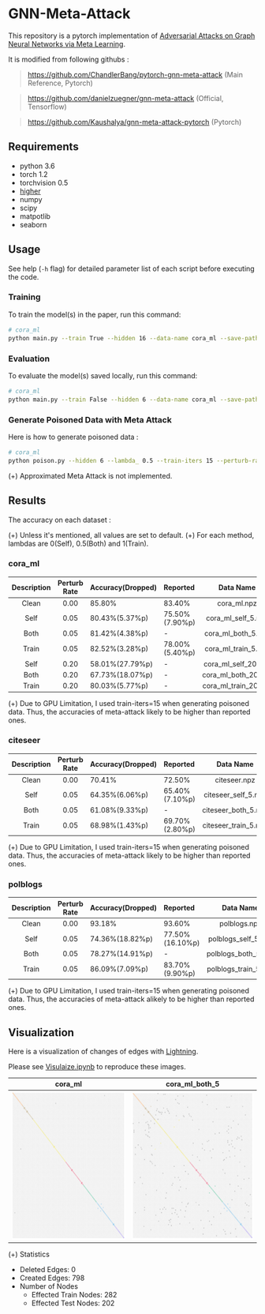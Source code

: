 # GNN-Meta-Attack

This repository is a pytorch implementation of [Adversarial Attacks on Graph Neural Networks via Meta Learning](https://arxiv.org/abs/1902.08412). 

It is modified from following githubs :

> https://github.com/ChandlerBang/pytorch-gnn-meta-attack (Main Reference, Pytorch)

> https://github.com/danielzuegner/gnn-meta-attack (Official, Tensorflow)

> https://github.com/Kaushalya/gnn-meta-attack-pytorch (Pytorch)

## Requirements

* python 3.6
* torch 1.2
* torchvision 0.5
* [higher](https://github.com/facebookresearch/higher)
* numpy
* scipy
* matpotlib
* seaborn

## Usage

See help (`-h` flag) for detailed parameter list of each script before executing the code.
 
### Training

To train the model(s) in the paper, run this command:

```bash
# cora_ml
python main.py --train True --hidden 16 --data-name cora_ml --save-path sample.pth

```

### Evaluation

To evaluate the model(s) saved locally, run this command:

```bash
# cora_ml
python main.py --train False --hidden 6 --data-name cora_ml --save-path sample.pth

```

### Generate Poisoned Data with Meta Attack

Here is how to generate poisoned data :

```bash
# cora_ml
python poison.py --hidden 6 --lambda_ 0.5 --train-iters 15 --perturb-rate 0.05 --save-path sample.pth --data-name cora_ml

```

(+) Approximated Meta Attack is not implemented.


## Results

The accuracy on each dataset :

(+) Unless it's mentioned, all values are set to default.
(+) For each method, lambdas are 0(Self), 0.5(Both) and 1(Train).

### cora_ml

|  Description | Perturb Rate | Accuracy(Dropped) | Reported | Data Name |
|:---:|:------------:|:------|:------|:------:| 
| Clean |     0.00     |  85.80% |  83.40% | cora_ml.npz |
| Self  |     0.05     |  80.43%(5.37%p) |  75.50%(7.90%p) | cora_ml_self_5.npz |
| Both  |     0.05     |  81.42%(4.38%p) |  - | cora_ml_both_5.npz |
| Train |     0.05     |  82.52%(3.28%p) |  78.00%(5.40%p) | cora_ml_train_5.npz |
| Self  |     0.20     |  58.01%(27.79%p) |  - | cora_ml_self_20.npz |
| Both  |     0.20     |  67.73%(18.07%p) |  - | cora_ml_both_20.npz |
| Train |     0.20     |  80.03%(5.77%p) |  - | cora_ml_train_20.npz |

(+) Due to GPU Limitation, I used train-iters=15 when generating poisoned data. Thus, the accuracies of meta-attack likely to be higher than reported ones.


### citeseer

|  Description | Perturb Rate | Accuracy(Dropped) | Reported | Data Name |
|:---:|:------------:|:------|:------|:------:| 
| Clean |     0.00     |  70.41% |  72.50% | citeseer.npz |
| Self  |     0.05     |  64.35%(6.06%p) |  65.40%(7.10%p) | citeseer_self_5.npz |
| Both  |     0.05     |  61.08%(9.33%p) |  - | citeseer_both_5.npz |
| Train |     0.05     |  68.98%(1.43%p) |  69.70%(2.80%p) | citeseer_train_5.npz |

(+) Due to GPU Limitation, I used train-iters=15 when generating poisoned data. Thus, the accuracies of meta-attack likely to be higher than reported ones.


### polblogs

|  Description | Perturb Rate | Accuracy(Dropped) | Reported | Data Name |
|:---:|:------------:|:------|:------|:------:| 
| Clean |     0.00     |  93.18% |  93.60% | polblogs.npz |
| Self  |     0.05     |  74.36%(18.82%p) |  77.50%(16.10%p) | polblogs_self_5.npz |
| Both  |     0.05     |  78.27%(14.91%p) |  - | polblogs_both_5.npz |
| Train |     0.05     |  86.09%(7.09%p) |  83.70%(9.90%p) | polblogs_train_5.npz |

(+) Due to GPU Limitation, I used train-iters=15 when generating poisoned data. Thus, the accuracies of meta-attack alikely to be higher than reported ones.

## Visualization

Here is a visualization of changes of edges with [Lightning](http://lightning-viz.org/lightning-python/index.html).

Please see [Visulaize.ipynb](https://github.com/Harry24k/gnn-meta-attack/Visualize.ipynb) to reproduce these images.

cora_ml | cora_ml_both_5
:---: | :---:
<img src="https://github.com/Harry24k/gnn-meta-attack/blob/master/images/cora_ml.png" width="300" height="300"> | <img src="https://github.com/Harry24k/gnn-meta-attack/blob/master/images/cora_ml_both_5.png" width="300" height="300">

(+) Statistics

* Deleted Edges: 0
* Created Edges: 798
* Number of Nodes
    * Effected Train Nodes: 282
    * Effected Test Nodes: 202